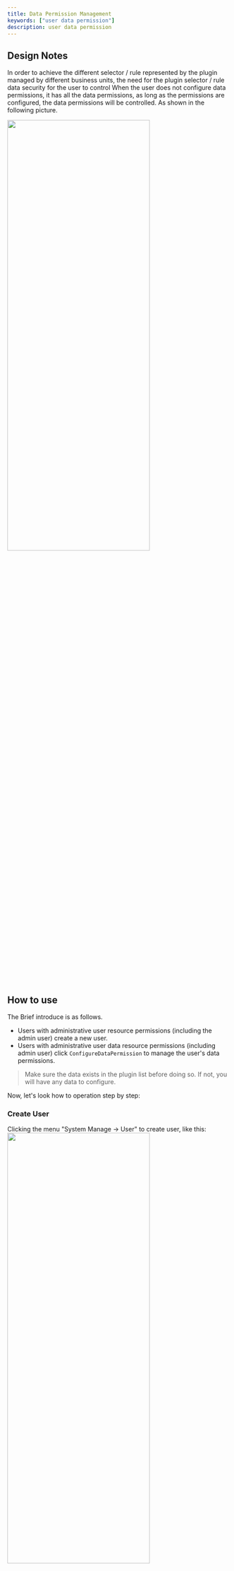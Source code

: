 ```yaml
---
title: Data Permission Management
keywords: ["user data permission"]
description: user data permission
---
```

## Design Notes

In order to achieve the different selector / rule represented by the plugin managed by different business units, the need for the plugin selector / rule data security for the user to control
When the user does not configure data permissions, it has all the data permissions, as long as the permissions are configured, the data permissions will be controlled. As shown in the following picture.

<img src="/img/shenyu/basicConfig/dataPermission/data-permission-profile-en.png" width="80%" height="50%" />


## How to use

The Brief introduce is as follows.
- Users with administrative user resource permissions (including the admin user) create a new user.
- Users with administrative user data resource permissions (including admin user) click `ConfigureDataPermission` to manage the user's data permissions.
> Make sure the data exists in the plugin list before doing so. If not, you will have any data to configure.

Now, let's look how to operation step by step:

### Create User

Clicking the menu "System Manage -> User" to create user, like this:
<img src="/img/shenyu/basicConfig/dataPermission/create-new-user-en.png" width="80%" height="50%" />

### Edit Date

#### Add Plugin Data

Adding data in the plugin list, this article uses `divide` as an example, like:
<img src="/img/shenyu/basicConfig/dataPermission/plugin-data-en.png" width="80%" height="50%" />

#### Configure Resource Permission

Giving the `divide` plugin permission to the `default` role.
<img src="/img/shenyu/basicConfig/dataPermission/role-permission-setting-en.png" width="80%" height="50%" />

The `default` role has none permissions.The user can't login who we set `default` role to. So we must edit the permissons.

#### Configure Data Permission

When we create the common users, we can edit data permissions by the `ConfigureDataPermission` button.

<img src="/img/shenyu/basicConfig/dataPermission/data-permission-en.png" width="80%" height="50%" />

The datas in this list are the same as the plugin list.

## New User Login

When the user login, he just can see the data given to him.
<img src="/img/shenyu/basicConfig/dataPermission/new-user-login-en.png" width="80%" height="50%" />
